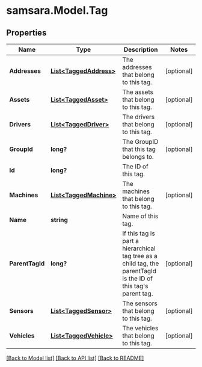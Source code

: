 # samsara.Model.Tag
## Properties

Name | Type | Description | Notes
------------ | ------------- | ------------- | -------------
**Addresses** | [**List&lt;TaggedAddress&gt;**](TaggedAddress.md) | The addresses that belong to this tag. | [optional] 
**Assets** | [**List&lt;TaggedAsset&gt;**](TaggedAsset.md) | The assets that belong to this tag. | [optional] 
**Drivers** | [**List&lt;TaggedDriver&gt;**](TaggedDriver.md) | The drivers that belong to this tag. | [optional] 
**GroupId** | **long?** | The GroupID that this tag belongs to. | [optional] 
**Id** | **long?** | The ID of this tag. | 
**Machines** | [**List&lt;TaggedMachine&gt;**](TaggedMachine.md) | The machines that belong to this tag. | [optional] 
**Name** | **string** | Name of this tag. | 
**ParentTagId** | **long?** | If this tag is part a hierarchical tag tree as a child tag, the parentTagId is the ID of this tag&#39;s parent tag. | [optional] 
**Sensors** | [**List&lt;TaggedSensor&gt;**](TaggedSensor.md) | The sensors that belong to this tag. | [optional] 
**Vehicles** | [**List&lt;TaggedVehicle&gt;**](TaggedVehicle.md) | The vehicles that belong to this tag. | [optional] 

[[Back to Model list]](../README.md#documentation-for-models) [[Back to API list]](../README.md#documentation-for-api-endpoints) [[Back to README]](../README.md)

